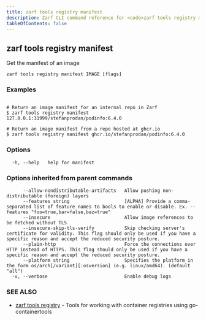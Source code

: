 ```yaml
---
title: zarf tools registry manifest
description: Zarf CLI command reference for <code>zarf tools registry manifest</code>.
tableOfContents: false
---
```


<!-- Page generated by Zarf; DO NOT EDIT -->

## zarf tools registry manifest

Get the manifest of an image

```
zarf tools registry manifest IMAGE [flags]
```

### Examples

```

# Return an image manifest for an internal repo in Zarf
$ zarf tools registry manifest 127.0.0.1:31999/stefanprodan/podinfo:6.4.0

# Return an image manifest from a repo hosted at ghcr.io
$ zarf tools registry manifest ghcr.io/stefanprodan/podinfo:6.4.0

```

### Options

```
  -h, --help   help for manifest
```

### Options inherited from parent commands

```
      --allow-nondistributable-artifacts   Allow pushing non-distributable (foreign) layers
      --features string                    [ALPHA] Provide a comma-separated list of feature names to bools to enable or disable. Ex. --features "foo=true,bar=false,baz=true"
      --insecure                           Allow image references to be fetched without TLS
      --insecure-skip-tls-verify           Skip checking server's certificate for validity. This flag should only be used if you have a specific reason and accept the reduced security posture.
      --plain-http                         Force the connections over HTTP instead of HTTPS. This flag should only be used if you have a specific reason and accept the reduced security posture.
      --platform string                    Specifies the platform in the form os/arch[/variant][:osversion] (e.g. linux/amd64). (default "all")
  -v, --verbose                            Enable debug logs
```

### SEE ALSO

* [zarf tools registry](/commands/zarf_tools_registry/)	 - Tools for working with container registries using go-containertools

